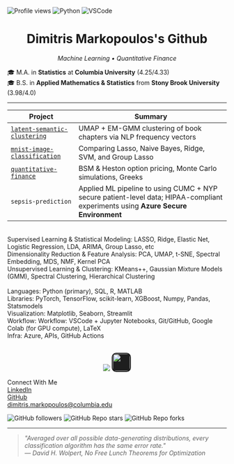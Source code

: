 ![Profile views](https://komarev.com/ghpvc/?username=dimitris-markopoulos&color=brightgreen&label=Profile%20views)
![Python](https://img.shields.io/badge/Python-3670A0?style=for-the-badge&logo=python&logoColor=white)
![VSCode](https://img.shields.io/badge/VSCode-007ACC?style=for-the-badge&logo=visual-studio-code&logoColor=white)



<h1 align="center">Dimitris Markopoulos's Github</h1>

<p align="center"><em>Machine Learning • Quantitative Finance </em></p>

🎓 M.A. in **Statistics** at **Columbia University** (4.25/4.33)  
🎓 B.S. in **Applied Mathematics & Statistics** from **Stony Brook University** (3.98/4.0)

---

| Project | Summary |
|-----------|------------|
| [`latent-semantic-clustering`](https://github.com/dimitris-markopoulos/latent-semantic-clustering) | UMAP + EM-GMM clustering of book chapters via NLP frequency vectors |
| [`mnist-image-classification`](https://github.com/dimitris-markopoulos/mnist-image-classification) | Comparing Lasso, Naive Bayes, Ridge, SVM, and Group Lasso |
| [`quantitative-finance`](https://github.com/dimitris-markopoulos/quantitative-finance) | BSM & Heston option pricing, Monte Carlo simulations, Greeks |
| `sepsis-prediction` | Applied ML pipeline to using CUMC + NYP secure patient-level data; HIPAA-compliant experiments using **Azure Secure Environment** |

<br>
Supervised Learning & Statistical Modeling: LASSO, Ridge, Elastic Net, Logistic Regression, LDA, ARIMA, Group Lasso,  etc <br>
Dimensionality Reduction & Feature Analysis: PCA, UMAP, t-SNE, Spectral Embedding, MDS, NMF, Kernel PCA <br> 
Unsupervised Learning & Clustering: KMeans++, Gaussian Mixture Models (GMM), Spectral Clustering, Hierarchical Clustering <br>   

<br>
Languages: Python (primary), SQL, R, MATLAB  <br>
Libraries: PyTorch, TensorFlow, scikit-learn, XGBoost, Numpy, Pandas, Statsmodels  <br>
Visualization: Matplotlib, Seaborn, Streamlit  <br>
Workflow: Workflow: VSCode + Jupyter Notebooks, Git/GitHub, Google Colab (for GPU compute), LaTeX <br>
Infra: Azure, APIs, GitHub Actions<br>

<br>
<p align="center">
  <img src="https://skillicons.dev/icons?i=python,r,github,vscode,matlab,pytorch,latex,anaconda" />
  <img src="https://huggingface.co/front/assets/huggingface_logo-noborder.svg" height="40px" style="background-color:#1e1e1e; border-radius: 10px; padding: 2px;" />
</p>


Connect With Me <br>
[LinkedIn](https://www.linkedin.com/in/dimitris-markopoulos)  
[GitHub](https://github.com/dimitris-markopoulos)  
dimitris.markopoulos@columbia.edu  

![GitHub followers](https://img.shields.io/github/followers/dimitris-markopoulos?label=Followers&style=social)
![GitHub Repo stars](https://img.shields.io/github/stars/dimitris-markopoulos/latent-semantic-clustering?style=social)
![GitHub Repo forks](https://img.shields.io/github/forks/dimitris-markopoulos/quantitative-finance?style=social)

---

> *"Averaged over all possible data-generating distributions, every classification algorithm has the same error rate."<br>
— David H. Wolpert, No Free Lunch Theorems for Optimization*


